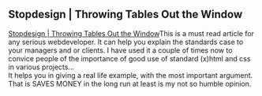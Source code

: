<article><h2>Stopdesign &#124; Throwing Tables Out the Window</h2><a href="http://www.stopdesign.com/articles/throwing_tables/">Stopdesign | Throwing Tables Out the Window</a>This is a must read article for any serious webdeveloper. It can help you explain the standards case to your managers and or clients. I have used it a couple of times now to convice people of the importance of good use of standard (x)html and css in various projects...<br />It helps you in giving a real life example, with the most important argument. That is SAVES MONEY in the long run at least is my not so humble opinion.</article>